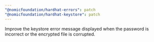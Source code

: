 ```yaml
---
"@nomicfoundation/hardhat-errors": patch
"@nomicfoundation/hardhat-keystore": patch
---
```


Improve the keystore error message displayed when the password is incorrect or the encrypted file is corrupted.
